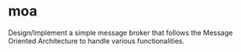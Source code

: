 # moa
Design/Implement a simple message broker that follows the Message Oriented Architecture to handle various functionalities.
